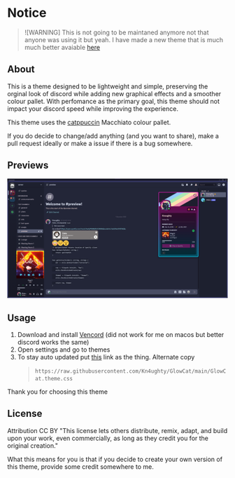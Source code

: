 # Notice
> ![WARNING]
> This is not going to be maintaned anymore not that anyone was using it but yeah. I have made a new theme that is much much better avaiable [here](https://github.com/Kn4ughty/Nori/tree/main)

## About
This is a theme designed to be lightweight and simple, preserving the orginal look of discord while adding new graphical effects and a smoother colour pallet. With perfomance as the primary goal, this theme should not impact your discord speed while improving the experience.

This theme uses the [catppuccin](https://github.com/catppuccin/catppuccin) Macchiato colour pallet. 

If you do decide to change/add anything (and you want to share), make a pull request ideally or make a issue if there is a bug somewhere.

## Previews
<img src="assets/Screenshot1.png"/>

## Usage

1. Download and install [Vencord](https://vencord.dev/) (did not work for me on macos but better discord works the same)
2. Open settings and go to themes
3. To stay auto updated put [this](https://raw.githubusercontent.com/Kn4ughty/GlowCat/main/GlowCat.theme.css) link as the thing.
    Alternate copy
    > `https://raw.githubusercontent.com/Kn4ughty/GlowCat/main/GlowCat.theme.css`

Thank you for choosing this theme

## License
Attribution
CC BY
"This license lets others distribute, remix, adapt, and build upon your work, even commercially, as long as they credit you for the original creation."

What this means for you is that if you decide to create your own version of this theme, provide some credit somewhere to me. 
